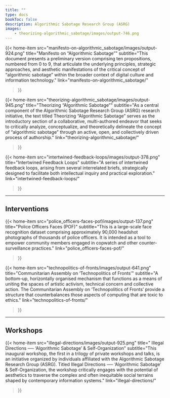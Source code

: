 ```yaml
---
title: ""
type: docs
bookToc: false
description: Algorithmic Sabotage Research Group (ASRG)
images:
    - theorizing-algorithmic_sabotage/images/output-746.png
---
```


{{< home-item 
    src="manifesto-on-algorithmic_sabotage/images/output-924.png" 
    title="Manifesto on “Algorithmic Sabotage”"
    subtitle="This document presents a preliminary version comprising ten propositions, numbered from 0 to 9, that articulate the underlying principles, strategic approaches, and aesthetic manifestations of the critical concept of “algorithmic sabotage” within the broader context of digital culture and information technology."
    link="manifesto-on-algorithmic_sabotage/"
>}}

{{< home-item
    src="theorizing-algorithmic_sabotage/images/output-945.png"
    title="Theorizing “Algorithmic Sabotage”"
    subtitle="As a central component of the Algorithmic Sabotage Research Group (ASRG) research initiative, the text titled Theorizing “Algorithmic Sabotage” serves as the introductory section of a collaborative, multi-authored endeavor that seeks to critically analyze, conceptualize, and theoretically delineate the concept of “algorithmic sabotage” through an active, open, and collectively driven process of authorship."
    link="theorizing-algorithmic_sabotage/"
>}}

{{< home-item 
    src="intertwined-feedback-loops/images/output-378.png" 
    title="Intertwined Feedback Loops"
    subtitle="A series of intertwined feedback loops, arising from several interrelated briefs, strategically designed to facilitate both intellectual inquiry and practical exploration."
    link="intertwined-feedback-loops/"
>}}

***

## **Interventions**

{{< home-item 
    src="police_officers-faces-pof/images/output-137.png" 
    title="Police Officers Faces (POF)"
    subtitle="This is a large-scale face recognition dataset comprising approximately 90,000 headshot photographs of thousands of police officers. It is intended as a tool to empower community members engaged in copwatch and other counter-surveillance practices."
    link="police_officers-faces-pof/"
>}}

{{< home-item 
    src="technopolitics-of-fronts/images/output-641.png" 
    title="Communitarian Assembly on ‘Technopolitics of Fronts’"
    subtitle="A bottom-up, horizontally organised mechanism that functions as a means of uniting the spaces of artistic activism, technical concern and collective action. The Communitarian Assembly on ‘Technopolitics of Fronts’ provide a structure that counterbalances those aspects of computing that are toxic to ethics."
    link="technopolitics-of-fronts/"
>}}

***

## **Workshops**

{{< home-item 
    src="illegal-directions/images/output-925.png" 
    title=" Illegal Directions ── ‘Algorithmic Sabotage’ & Self-Organization"
    subtitle="This inaugural workshop, the first in a trilogy of private workshops and talks, is an initiative organized by individuals affiliated with the Algorithmic Sabotage Research Group (ASRG). Titled Illegal Directions ── ‘Algorithmic Sabotage’ & Self-Organization, the workshop critically engages with the potential of aesthetics to traverse the complex and often inequitable social terrains shaped by contemporary information systems."
    link="illegal-directions/"
>}}

